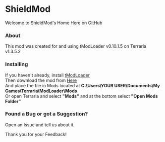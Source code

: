 # ShieldMod
Welcome to ShieldMod's Home Here on GitHub

### About
This mod was created for and using tModLoader v0.10.1.5 on Terraria v1.3.5.2

### Installing
If you haven't already, install [tModLoader](https://github.com/tModLoader/tModLoader/releases/tag/v0.10.1.5 "tModLoader v0.10.1.5")  
Then download the mod from [Here](https://github.com/werickson24/ShieldMod/releases "ShieldMod Releases")  
And place the file in Mods located at **C:\Users\YOUR USER\Documents\My Games\Terraria\ModLoader\Mods**  
Or open Terraria and select **"Mods"** and at the bottom select **"Open Mods Folder"**

### Found a Bug or got a Suggestion?
Open an Issue and tell us about it.

Thank you for your Feedback!
